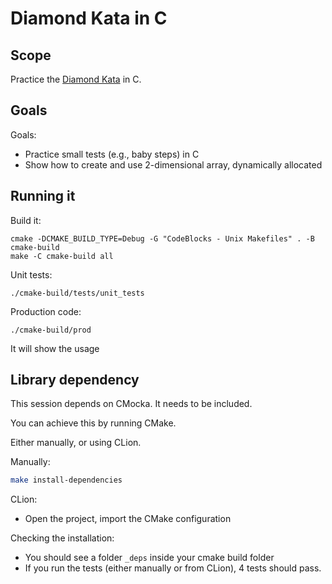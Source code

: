 # Diamond Kata in C

## Scope

Practice the [Diamond Kata](https://www.dyalog.com/blog/2015/01/the-diamond-kata/) in C.

## Goals

Goals:
  * Practice small tests (e.g., baby steps) in C
  * Show how to create and use 2-dimensional array, dynamically allocated
  
## Running it

Build it:
```
cmake -DCMAKE_BUILD_TYPE=Debug -G "CodeBlocks - Unix Makefiles" . -B cmake-build 
make -C cmake-build all
```

Unit tests:
```
./cmake-build/tests/unit_tests
```

Production code:

```
./cmake-build/prod
```

It will show the usage

## Library dependency

This session depends on CMocka. It needs to be included.

You can achieve this by running CMake.

Either manually, or using CLion.

Manually:

```bash
make install-dependencies
```

CLion:

* Open the project, import the CMake configuration

Checking the installation:

* You should see a folder `_deps` inside your cmake build folder
* If you run the tests (either manually or from CLion), 4 tests should pass.

